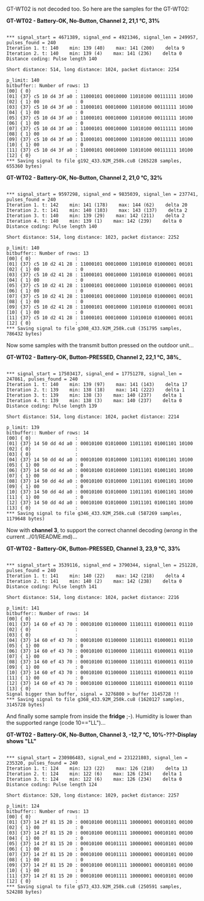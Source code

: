 
GT-WT02 is not decoded too. So here are the samples for the GT-WT02:

__GT-WT02 - Battery-OK, No-Button, Channel 2, 21,1 °C, 31%__

<pre><code>
*** signal_start = 4671389, signal_end = 4921346, signal_len = 249957, pulses_found = 240
Iteration 1. t: 140    min: 139 (40)    max: 141 (200)    delta 9
Iteration 2. t: 140    min: 139 (4)    max: 141 (236)    delta 0
Distance coding: Pulse length 140

Short distance: 514, long distance: 1024, packet distance: 2254

p_limit: 140
bitbuffer:: Number of rows: 13
[00] { 0}                :
[01] {37} c5 10 d4 3f a0 : 11000101 00010000 11010100 00111111 10100
[02] { 1} 00             : 0
[03] {37} c5 10 d4 3f a0 : 11000101 00010000 11010100 00111111 10100
[04] { 1} 00             : 0
[05] {37} c5 10 d4 3f a0 : 11000101 00010000 11010100 00111111 10100
[06] { 1} 00             : 0
[07] {37} c5 10 d4 3f a0 : 11000101 00010000 11010100 00111111 10100
[08] { 1} 00             : 0
[09] {37} c5 10 d4 3f a0 : 11000101 00010000 11010100 00111111 10100
[10] { 1} 00             : 0
[11] {37} c5 10 d4 3f a0 : 11000101 00010000 11010100 00111111 10100
[12] { 0}                :
*** Saving signal to file g192_433.92M_250k.cu8 (265228 samples, 655360 bytes)
</code></pre>

__GT-WT02 - Battery-OK, No-Button, Channel 2, 21,0 °C, 32%__

<pre><code>
*** signal_start = 9597298, signal_end = 9835039, signal_len = 237741, pulses_found = 240
Iteration 1. t: 142    min: 141 (178)    max: 144 (62)    delta 20
Iteration 2. t: 141    min: 140 (103)    max: 143 (137)    delta 2
Iteration 3. t: 140    min: 139 (29)    max: 142 (211)    delta 2
Iteration 4. t: 140    min: 139 (1)    max: 142 (239)    delta 0
Distance coding: Pulse length 140

Short distance: 514, long distance: 1023, packet distance: 2252

p_limit: 140
bitbuffer:: Number of rows: 13
[00] { 0}                :
[01] {37} c5 10 d2 41 28 : 11000101 00010000 11010010 01000001 00101
[02] { 1} 00             : 0
[03] {37} c5 10 d2 41 28 : 11000101 00010000 11010010 01000001 00101
[04] { 1} 00             : 0
[05] {37} c5 10 d2 41 28 : 11000101 00010000 11010010 01000001 00101
[06] { 1} 00             : 0
[07] {37} c5 10 d2 41 28 : 11000101 00010000 11010010 01000001 00101
[08] { 1} 00             : 0
[09] {37} c5 10 d2 41 28 : 11000101 00010000 11010010 01000001 00101
[10] { 1} 00             : 0
[11] {37} c5 10 d2 41 28 : 11000101 00010000 11010010 01000001 00101
[12] { 0}                :
*** Saving signal to file g308_433.92M_250k.cu8 (351795 samples, 786432 bytes)
</code></pre>

Now some samples with the transmit button pressed on the outdoor unit...

__GT-WT02 - Battery-OK, Button-PRESSED, Channel 2, 22,1 °C, 38%___

<pre><code>
*** signal_start = 17503417, signal_end = 17751278, signal_len = 247861, pulses_found = 240
Iteration 1. t: 140    min: 139 (97)    max: 141 (143)    delta 17
Iteration 2. t: 139    min: 138 (18)    max: 141 (222)    delta 1
Iteration 3. t: 139    min: 138 (3)    max: 140 (237)    delta 1
Iteration 4. t: 139    min: 138 (3)    max: 140 (237)    delta 0
Distance coding: Pulse length 139

Short distance: 514, long distance: 1024, packet distance: 2214

p_limit: 139
bitbuffer:: Number of rows: 14
[00] { 0}                :
[01] {37} 14 50 dd 4d a0 : 00010100 01010000 11011101 01001101 10100
[02] { 0}                :
[03] { 0}                :
[04] {37} 14 50 dd 4d a0 : 00010100 01010000 11011101 01001101 10100
[05] { 1} 00             : 0
[06] {37} 14 50 dd 4d a0 : 00010100 01010000 11011101 01001101 10100
[07] { 1} 00             : 0
[08] {37} 14 50 dd 4d a0 : 00010100 01010000 11011101 01001101 10100
[09] { 1} 00             : 0
[10] {37} 14 50 dd 4d a0 : 00010100 01010000 11011101 01001101 10100
[11] { 1} 00             : 0
[12] {37} 14 50 dd 4d a0 : 00010100 01010000 11011101 01001101 10100
[13] { 0}                :
*** Saving signal to file g346_433.92M_250k.cu8 (587269 samples, 1179648 bytes)
</code></pre>

Now with __channel 3__, to support the correct channel decoding (_wrong_ in the current ../01/README.md)...

__GT-WT02 - Battery-OK, Button-PRESSED, Channel 3, 23,9 °C, 33%__

<pre><code>
*** signal_start = 3539116, signal_end = 3790344, signal_len = 251228, pulses_found = 240
Iteration 1. t: 141    min: 140 (22)    max: 142 (218)    delta 4
Iteration 2. t: 141    min: 140 (2)    max: 142 (238)    delta 0
Distance coding: Pulse length 141

Short distance: 514, long distance: 1024, packet distance: 2216

p_limit: 141
bitbuffer:: Number of rows: 14
[00] { 0}                :
[01] {37} 14 60 ef 43 70 : 00010100 01100000 11101111 01000011 01110
[02] { 0}                :
[03] { 0}                :
[04] {37} 14 60 ef 43 70 : 00010100 01100000 11101111 01000011 01110
[05] { 1} 00             : 0
[06] {37} 14 60 ef 43 70 : 00010100 01100000 11101111 01000011 01110
[07] { 1} 00             : 0
[08] {37} 14 60 ef 43 70 : 00010100 01100000 11101111 01000011 01110
[09] { 1} 00             : 0
[10] {37} 14 60 ef 43 70 : 00010100 01100000 11101111 01000011 01110
[11] { 1} 00             : 0
[12] {37} 14 60 ef 43 70 : 00010100 01100000 11101111 01000011 01110
[13] { 0}                :
Signal bigger than buffer, signal = 3276800 > buffer 3145728 !!
*** Saving signal to file g368_433.92M_250k.cu8 (1620127 samples, 3145728 bytes)
</code></pre>

And finally some sample from inside the __fridge__ ;-). Humidity is lower than the supported range (code 10=="LL")...

__GT-WT02 - Battery-OK, No-Button, Channel 3, -12,7 °C, 10%-???-Display shows "LL"__

<pre><code>
*** signal_start = 230986483, signal_end = 231221803, signal_len = 235320, pulses_found = 240
Iteration 1. t: 124    min: 123 (22)    max: 126 (218)    delta 13
Iteration 2. t: 124    min: 122 (6)    max: 126 (234)    delta 1
Iteration 3. t: 124    min: 122 (6)    max: 126 (234)    delta 0
Distance coding: Pulse length 124

Short distance: 520, long distance: 1029, packet distance: 2257

p_limit: 124
bitbuffer:: Number of rows: 13
[00] { 0}                :
[01] {37} 14 2f 81 15 20 : 00010100 00101111 10000001 00010101 00100
[02] { 1} 00             : 0
[03] {37} 14 2f 81 15 20 : 00010100 00101111 10000001 00010101 00100
[04] { 1} 00             : 0
[05] {37} 14 2f 81 15 20 : 00010100 00101111 10000001 00010101 00100
[06] { 1} 00             : 0
[07] {37} 14 2f 81 15 20 : 00010100 00101111 10000001 00010101 00100
[08] { 1} 00             : 0
[09] {37} 14 2f 81 15 20 : 00010100 00101111 10000001 00010101 00100
[10] { 1} 00             : 0
[11] {37} 14 2f 81 15 20 : 00010100 00101111 10000001 00010101 00100
[12] { 0}                :
*** Saving signal to file g573_433.92M_250k.cu8 (250591 samples, 524288 bytes)
</code></pre>

